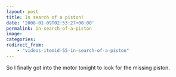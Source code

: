 ```yaml
---
layout: post
title: In search of a piston!
date: '2008-01-09T02:53:27+00:00'
permalink: in-search-of-a-piston
image: 
categories: 
redirect_from: 
    - "videos-itemid-55-in-search-of-a-piston"
---
```

So I finally got into the motor tonight to look for the missing piston.

<object width="425" height="350"><param name="movie" value="https://www.youtube.com/v/y1Ihcz0jeiQ"/><embed src="https://www.youtube.com/v/y1Ihcz0jeiQ" type="application/x-shockwave-flash" width="425" height="350"/></object>


